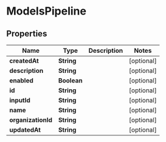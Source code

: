 

# ModelsPipeline


## Properties

| Name | Type | Description | Notes |
|------------ | ------------- | ------------- | -------------|
|**createdAt** | **String** |  |  [optional] |
|**description** | **String** |  |  [optional] |
|**enabled** | **Boolean** |  |  [optional] |
|**id** | **String** |  |  [optional] |
|**inputId** | **String** |  |  [optional] |
|**name** | **String** |  |  [optional] |
|**organizationId** | **String** |  |  [optional] |
|**updatedAt** | **String** |  |  [optional] |



